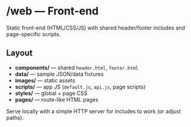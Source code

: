 # /web — Front-end

Static front-end (HTML/CSS/JS) with shared header/footer includes and page-specific scripts.

## Layout
- **components/** — shared `header.html`, `footer.html`
- **data/** — sample JSON/data fixtures
- **images/** — static assets
- **scripts/** — app JS (`default.js`, `api.js`, page scripts)
- **styles/** — global + page CSS
- **pages/** — route-like HTML pages

Serve locally with a simple HTTP server for includes to work (or adjust paths).
